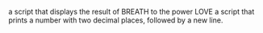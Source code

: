  a script that displays the result of BREATH to the power LOVE
a script that prints a number with two decimal places, followed by a new line.
